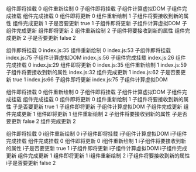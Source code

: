 组件即将挂载 0
组件重新绘制 0
子组件即将挂载
子组件计算虚拟DOM
子组件完成挂载
组件完成挂载 0
组件即将更新 0
组件重新绘制 1
子组件将要接收到新的属性
组件完成更新 1
子是否要更新 true 1
子组件即将更新
子组件计算虚拟DOM
子组件完成更新
组件即将更新 2
组件重新绘制 2
子组件将要接收到新的属性
组件完成更新 2
子是否要更新 false 2

组件即将挂载 0
index.js:35 组件重新绘制 0
index.js:53 子组件即将挂载
index.js:75 子组件计算虚拟DOM
index.js:56 子组件完成挂载
index.js:26 组件完成挂载 0
index.js:29 组件即将更新 0
index.js:35 组件重新绘制 1
index.js:59 子组件将要接收到新的属性
index.js:32 组件完成更新 1
index.js:62 子是否要更新 true 1
index.js:66 子组件即将更新
index.js:75 子组件计算虚拟DOM


组件即将挂载 0
组件重新绘制 0
子组件即将挂载
子组件计算虚拟DOM
子组件完成挂载
组件完成挂载 0
组件即将更新 0
组件重新绘制 1
子组件将要接收到新的属性
子是否要更新 true 1
子组件即将更新
子组件计算虚拟DOM
子组件完成更新
组件完成更新 1
组件即将更新 1
组件重新绘制 2
子组件将要接收到新的属性
子是否要更新 false 2
组件完成更新 2

组件即将挂载 0
i组件重新绘制 0
i子组件即将挂载
i子组件计算虚拟DOM
i子组件完成挂载
组件完成挂载 0
组件即将更新 0
i组件重新绘制 1
i子组件将要接收到新的属性
i子是否要更新 true 1
i子组件即将更新
i子组件计算虚拟DOM
i子组件完成更新
组件完成更新 1
组件即将更新 1
i组件重新绘制 2
i子组件将要接收到新的属性
i子是否要更新 false 2



